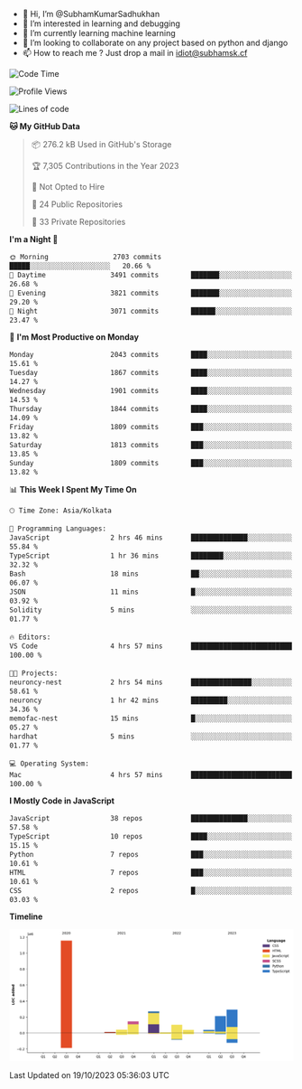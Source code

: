 - 👋 Hi, I’m @SubhamKumarSadhukhan
- 👀 I’m interested in learning and debugging
- 🌱 I’m currently learning machine learning
- 💞️ I’m looking to collaborate on any project based on python and django
- 📫 How to reach me ?
      Just drop a mail in idiot@subhamsk.cf

<!---
SubhamKumarSadhukhan/SubhamKumarSadhukhan is a ✨ special ✨ repository because its `README.md` (this file) appears on your GitHub profile.
You can click the Preview link to take a look at your changes.
--->


<!--START_SECTION:waka-->
![Code Time](http://img.shields.io/badge/Code%20Time-1%2C597%20hrs%2024%20mins-blue)

![Profile Views](http://img.shields.io/badge/Profile%20Views-1-blue)

![Lines of code](https://img.shields.io/badge/From%20Hello%20World%20I%27ve%20Written-2.3%20million%20lines%20of%20code-blue)

**🐱 My GitHub Data** 

> 📦 276.2 kB Used in GitHub's Storage 
 > 
> 🏆 7,305 Contributions in the Year 2023
 > 
> 🚫 Not Opted to Hire
 > 
> 📜 24 Public Repositories 
 > 
> 🔑 33 Private Repositories 
 > 
**I'm a Night 🦉** 

```text
🌞 Morning                2703 commits        █████░░░░░░░░░░░░░░░░░░░░   20.66 % 
🌆 Daytime                3491 commits        ███████░░░░░░░░░░░░░░░░░░   26.68 % 
🌃 Evening                3821 commits        ███████░░░░░░░░░░░░░░░░░░   29.20 % 
🌙 Night                  3071 commits        ██████░░░░░░░░░░░░░░░░░░░   23.47 % 
```
📅 **I'm Most Productive on Monday** 

```text
Monday                   2043 commits        ████░░░░░░░░░░░░░░░░░░░░░   15.61 % 
Tuesday                  1867 commits        ████░░░░░░░░░░░░░░░░░░░░░   14.27 % 
Wednesday                1901 commits        ████░░░░░░░░░░░░░░░░░░░░░   14.53 % 
Thursday                 1844 commits        ████░░░░░░░░░░░░░░░░░░░░░   14.09 % 
Friday                   1809 commits        ███░░░░░░░░░░░░░░░░░░░░░░   13.82 % 
Saturday                 1813 commits        ███░░░░░░░░░░░░░░░░░░░░░░   13.85 % 
Sunday                   1809 commits        ███░░░░░░░░░░░░░░░░░░░░░░   13.82 % 
```


📊 **This Week I Spent My Time On** 

```text
🕑︎ Time Zone: Asia/Kolkata

💬 Programming Languages: 
JavaScript               2 hrs 46 mins       ██████████████░░░░░░░░░░░   55.84 % 
TypeScript               1 hr 36 mins        ████████░░░░░░░░░░░░░░░░░   32.32 % 
Bash                     18 mins             ██░░░░░░░░░░░░░░░░░░░░░░░   06.07 % 
JSON                     11 mins             █░░░░░░░░░░░░░░░░░░░░░░░░   03.92 % 
Solidity                 5 mins              ░░░░░░░░░░░░░░░░░░░░░░░░░   01.77 % 

🔥 Editors: 
VS Code                  4 hrs 57 mins       █████████████████████████   100.00 % 

🐱‍💻 Projects: 
neuroncy-nest            2 hrs 54 mins       ███████████████░░░░░░░░░░   58.61 % 
neuroncy                 1 hr 42 mins        █████████░░░░░░░░░░░░░░░░   34.36 % 
memofac-nest             15 mins             █░░░░░░░░░░░░░░░░░░░░░░░░   05.27 % 
hardhat                  5 mins              ░░░░░░░░░░░░░░░░░░░░░░░░░   01.77 % 

💻 Operating System: 
Mac                      4 hrs 57 mins       █████████████████████████   100.00 % 
```

**I Mostly Code in JavaScript** 

```text
JavaScript               38 repos            ██████████████░░░░░░░░░░░   57.58 % 
TypeScript               10 repos            ████░░░░░░░░░░░░░░░░░░░░░   15.15 % 
Python                   7 repos             ███░░░░░░░░░░░░░░░░░░░░░░   10.61 % 
HTML                     7 repos             ███░░░░░░░░░░░░░░░░░░░░░░   10.61 % 
CSS                      2 repos             █░░░░░░░░░░░░░░░░░░░░░░░░   03.03 % 
```



**Timeline**

![Lines of Code chart](https://raw.githubusercontent.com/SubhamKumarSadhukhan/SubhamKumarSadhukhan/main/assets/bar_graph.png)


 Last Updated on 19/10/2023 05:36:03 UTC
<!--END_SECTION:waka-->
